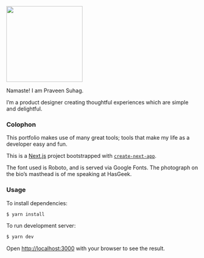 <p><img src="https://instagram.fdel38-1.fna.fbcdn.net/v/t51.2885-15/e35/271371504_129488289552105_5847279015737191544_n.jpg?cb=9ad74b5e-c1c39920&_nc_ht=instagram.fdel38-1.fna.fbcdn.net&_nc_cat=109&_nc_ohc=PZqJU7LNIR0AX_F5sZZ&edm=ALQROFkBAAAA&ccb=7-4&ig_cache_key=Mjc0NjY2NDg3NDUxMDU3NjUwMw%3D%3D.2-ccb7-4&oh=00_AT_4umFapCJYU_zZV_I3vz2L_fij0J0_GxdDP3PMAr8CSQ&oe=61F6A0CA&_nc_sid=30a2ef" width="200"></p>

Namaste! I am Praveen Suhag.

I’m a product designer creating thoughtful experiences which are simple and delightful.



### Colophon

This portfolio makes use of many great tools; tools that make my life as a developer easy and fun.

This is a [Next.js](https://nextjs.org/) project bootstrapped with [`create-next-app`](https://github.com/vercel/next.js/tree/canary/packages/create-next-app).

The font used is Roboto, and is served via Google Fonts. The photograph on the bio’s masthead is of me speaking at HasGeek.

### Usage

To install dependencies:

```sh
$ yarn install
```

To run development server:

```sh
$ yarn dev
```

Open [http://localhost:3000](http://localhost:3000) with your browser to see the result.